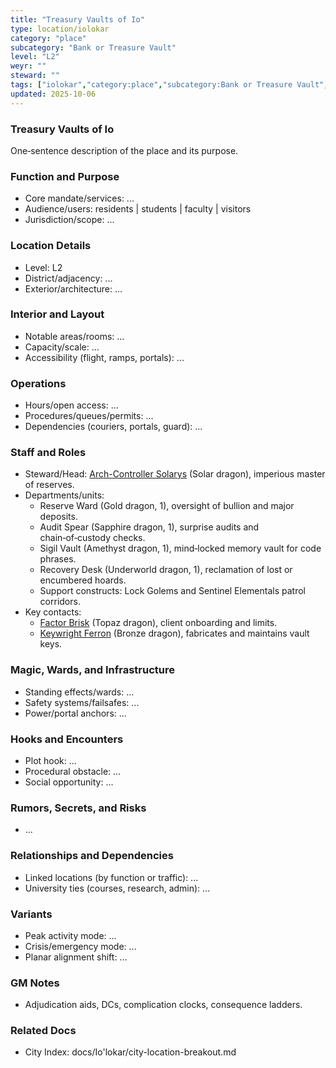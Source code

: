 ```yaml
---
title: "Treasury Vaults of Io"
type: location/iolokar
category: "place"
subcategory: "Bank or Treasure Vault"
level: "L2"
weyr: ""
steward: ""
tags: ["iolokar","category:place","subcategory:Bank or Treasure Vault","level:L2"]
updated: 2025-10-06
---
```

### Treasury Vaults of Io

One‑sentence description of the place and its purpose.

### Function and Purpose

- Core mandate/services: ...
- Audience/users: residents | students | faculty | visitors
- Jurisdiction/scope: ...

### Location Details

- Level: L2
- District/adjacency: ...
- Exterior/architecture: ...

### Interior and Layout

- Notable areas/rooms: ...
- Capacity/scale: ...
- Accessibility (flight, ramps, portals): ...

### Operations

- Hours/open access: ...
- Procedures/queues/permits: ...
- Dependencies (couriers, portals, guard): ...

### Staff and Roles

- Steward/Head: [Arch-Controller Solarys](../People/arch-controller-solarys.md) (Solar dragon), imperious master of reserves.
- Departments/units:
  - Reserve Ward (Gold dragon, 1), oversight of bullion and major deposits.
  - Audit Spear (Sapphire dragon, 1), surprise audits and chain‑of‑custody checks.
  - Sigil Vault (Amethyst dragon, 1), mind‑locked memory vault for code phrases.
  - Recovery Desk (Underworld dragon, 1), reclamation of lost or encumbered hoards.
  - Support constructs: Lock Golems and Sentinel Elementals patrol corridors.
- Key contacts:
  - [Factor Brisk](../People/factor-brisk.md) (Topaz dragon), client onboarding and limits.
  - [Keywright Ferron](../People/keywright-ferron.md) (Bronze dragon), fabricates and maintains vault keys.

### Magic, Wards, and Infrastructure

- Standing effects/wards: ...
- Safety systems/failsafes: ...
- Power/portal anchors: ...

### Hooks and Encounters

- Plot hook: ...
- Procedural obstacle: ...
- Social opportunity: ...

### Rumors, Secrets, and Risks

- ...

### Relationships and Dependencies

- Linked locations (by function or traffic): ...
- University ties (courses, research, admin): ...

### Variants

- Peak activity mode: ...
- Crisis/emergency mode: ...
- Planar alignment shift: ...

### GM Notes

- Adjudication aids, DCs, complication clocks, consequence ladders.

### Related Docs

- City Index: docs/Io'lokar/city-location-breakout.md

